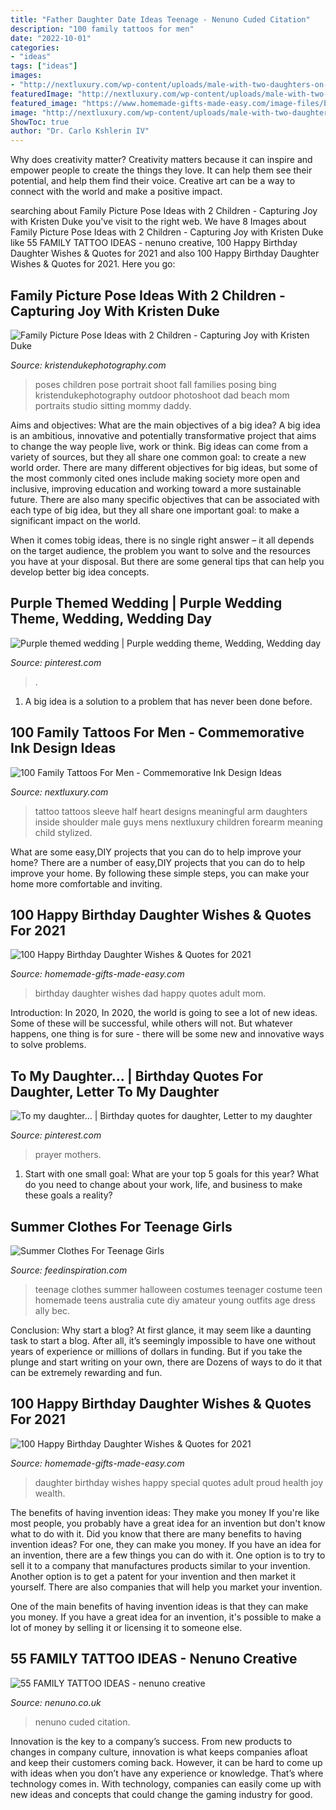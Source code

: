```yaml
---
title: "Father Daughter Date Ideas Teenage - Nenuno Cuded Citation"
description: "100 family tattoos for men"
date: "2022-10-01"
categories:
- "ideas"
tags: ["ideas"]
images:
- "http://nextluxury.com/wp-content/uploads/male-with-two-daughters-on-the-shore-inside-heart-tattoo.jpg"
featuredImage: "http://nextluxury.com/wp-content/uploads/male-with-two-daughters-on-the-shore-inside-heart-tattoo.jpg"
featured_image: "https://www.homemade-gifts-made-easy.com/image-files/birthday-wishes-for-daughter-euripedes-600x900.jpg"
image: "http://nextluxury.com/wp-content/uploads/male-with-two-daughters-on-the-shore-inside-heart-tattoo.jpg"
ShowToc: true
author: "Dr. Carlo Kshlerin IV"
---
```



Why does creativity matter?
Creativity matters because it can inspire and empower people to create the things they love. It can help them see their potential, and help them find their voice. Creative art can be a way to connect with the world and make a positive impact.

	

		
searching about Family Picture Pose Ideas with 2 Children - Capturing Joy with Kristen Duke you've visit to the right web. We have 8 Images about Family Picture Pose Ideas with 2 Children - Capturing Joy with Kristen Duke like 55 FAMILY TATTOO IDEAS - nenuno creative, 100 Happy Birthday Daughter Wishes &amp; Quotes for 2021 and also 100 Happy Birthday Daughter Wishes &amp; Quotes for 2021. Here you go:
		
    
## Family Picture Pose Ideas With 2 Children - Capturing Joy With Kristen Duke

<img loading=lazy src="https://www.kristendukephotography.com/wp-content/uploads/2015/09/with-mom-and-dad-e1442429098718.jpg" onerror="this.onerror=null;this.src='https://tse3.mm.bing.net/th?id=OIP.dRjJRjEgewq8YWWlGXoLCwHaLH&amp;pid=15.1';" alt="Family Picture Pose Ideas with 2 Children - Capturing Joy with Kristen Duke">

_Source: kristendukephotography.com_

>poses children pose portrait shoot fall families posing bing kristendukephotography outdoor photoshoot dad beach mom portraits studio sitting mommy daddy. 

	

Aims and objectives: What are the main objectives of a big idea?
A big idea is an ambitious, innovative and potentially transformative project that aims to change the way people live, work or think. Big ideas can come from a variety of sources, but they all share one common goal: to create a new world order.
There are many different objectives for big ideas, but some of the most commonly cited ones include making society more open and inclusive, improving education and working toward a more sustainable future. There are also many specific objectives that can be associated with each type of big idea, but they all share one important goal: to make a significant impact on the world.



When it comes tobig ideas, there is no single right answer – it all depends on the target audience, the problem you want to solve and the resources you have at your disposal. But there are some general tips that can help you develop better big idea concepts.

    
## Purple Themed Wedding | Purple Wedding Theme, Wedding, Wedding Day

<img loading=lazy src="https://i.pinimg.com/originals/28/65/fd/2865fde1de4de40cc480ea883175750d.jpg" onerror="this.onerror=null;this.src='https://tse3.mm.bing.net/th?id=OIP.T7Mw7CBrRZPsRdAlJTCtMQHaJ4&amp;pid=15.1';" alt="Purple themed wedding | Purple wedding theme, Wedding, Wedding day">

_Source: pinterest.com_

>. 

	

1. A big idea is a solution to a problem that has never been done before.

    
## 100 Family Tattoos For Men - Commemorative Ink Design Ideas

<img loading=lazy src="http://nextluxury.com/wp-content/uploads/male-with-two-daughters-on-the-shore-inside-heart-tattoo.jpg" onerror="this.onerror=null;this.src='https://tse4.mm.bing.net/th?id=OIP.DEV0nhghaifJ6TXXOaPPvgHaHa&amp;pid=15.1';" alt="100 Family Tattoos For Men - Commemorative Ink Design Ideas">

_Source: nextluxury.com_

>tattoo tattoos sleeve half heart designs meaningful arm daughters inside shoulder male guys mens nextluxury children forearm meaning child stylized. 

	

What are some easy,DIY projects that you can do to help improve your home?
There are a number of easy,DIY projects that you can do to help improve your home. By following these simple steps, you can make your home more comfortable and inviting.

    
## 100 Happy Birthday Daughter Wishes &amp; Quotes For 2021

<img loading=lazy src="https://www.homemade-gifts-made-easy.com/image-files/birthday-wishes-for-daughter-euripedes-600x900.jpg" onerror="this.onerror=null;this.src='https://tse2.mm.bing.net/th?id=OIP.0HsTXJUF1jK15RROy0s14gHaLH&amp;pid=15.1';" alt="100 Happy Birthday Daughter Wishes &amp; Quotes for 2021">

_Source: homemade-gifts-made-easy.com_

>birthday daughter wishes dad happy quotes adult mom. 

	

Introduction: In 2020,
In 2020, the world is going to see a lot of new ideas. Some of these will be successful, while others will not. But whatever happens, one thing is for sure - there will be some new and innovative ways to solve problems.

    
## To My Daughter... | Birthday Quotes For Daughter, Letter To My Daughter

<img loading=lazy src="https://i.pinimg.com/736x/52/7e/0e/527e0ebb23d5649764942206998afc2b--to-my-daughter-daughters.jpg" onerror="this.onerror=null;this.src='https://tse4.mm.bing.net/th?id=OIP.U8iaAsXnxw_qPgM-7GJoAQHaI2&amp;pid=15.1';" alt="To my daughter... | Birthday quotes for daughter, Letter to my daughter">

_Source: pinterest.com_

>prayer mothers. 

	

1. Start with one small goal: What are your top 5 goals for this year? What do you need to change about your work, life, and business to make these goals a reality? 

    
## Summer Clothes For Teenage Girls

<img loading=lazy src="http://feedinspiration.com/wp-content/uploads/2015/06/Summer-Clothes-As-a-service-to-Teenage-Girls.jpg" onerror="this.onerror=null;this.src='https://tse2.mm.bing.net/th?id=OIP.ueT8GO3gRXVXdxchLH-rywHaJ4&amp;pid=15.1';" alt="Summer Clothes For Teenage Girls">

_Source: feedinspiration.com_

>teenage clothes summer halloween costumes teenager costume teen homemade teens australia cute diy amateur young outfits age dress ally bec. 

	

Conclusion: Why start a blog?
At first glance, it may seem like a daunting task to start a blog. After all, it’s seemingly impossible to have one without years of experience or millions of dollars in funding. But if you take the plunge and start writing on your own, there are Dozens of ways to do it that can be extremely rewarding and fun.

    
## 100 Happy Birthday Daughter Wishes &amp; Quotes For 2021

<img loading=lazy src="https://www.homemade-gifts-made-easy.com/image-files/birthday-wishes-for-daughter-wealth-health-joy-600x900.jpg" onerror="this.onerror=null;this.src='https://tse4.mm.bing.net/th?id=OIP.UxTaVSnLeBTpHwEJo-vjsQHaLH&amp;pid=15.1';" alt="100 Happy Birthday Daughter Wishes &amp; Quotes for 2021">

_Source: homemade-gifts-made-easy.com_

>daughter birthday wishes happy special quotes adult proud health joy wealth. 

	

The benefits of having invention ideas: They make you money
If you're like most people, you probably have a great idea for an invention but don't know what to do with it. Did you know that there are many benefits to having invention ideas? For one, they can make you money.
If you have an idea for an invention, there are a few things you can do with it. One option is to try to sell it to a company that manufactures products similar to your invention. Another option is to get a patent for your invention and then market it yourself. There are also companies that will help you market your invention.

One of the main benefits of having invention ideas is that they can make you money. If you have a great idea for an invention, it's possible to make a lot of money by selling it or licensing it to someone else.

    
## 55 FAMILY TATTOO IDEAS - Nenuno Creative

<img loading=lazy src="https://nenuno.co.uk/wp-content/uploads/2017/07/FAMILY-TATTOO-IDEAS-32.jpg" onerror="this.onerror=null;this.src='https://tse3.mm.bing.net/th?id=OIP.7QwYUGHol5moqlAGRacrzAHaHa&amp;pid=15.1';" alt="55 FAMILY TATTOO IDEAS - nenuno creative">

_Source: nenuno.co.uk_

>nenuno cuded citation. 

	

Innovation is the key to a company’s success. From new products to changes in company culture, innovation is what keeps companies afloat and keep their customers coming back. However, it can be hard to come up with ideas when you don’t have any experience or knowledge. That’s where technology comes in. With technology, companies can easily come up with new ideas and concepts that could change the gaming industry for good.

